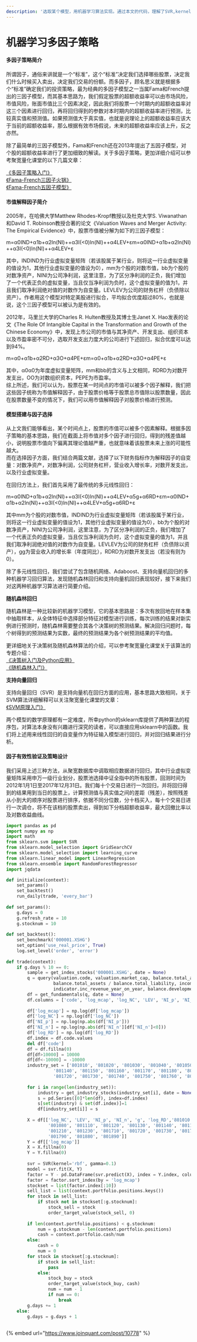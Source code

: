 ```yaml
---
description: '选取某个模型，用机器学习算法实现。通过本文的代码，理解了SVR,kernel等怎么实用。'
---
```


# 机器学习多因子策略

#### 多因子策略简介 <a id="-"></a>

所谓因子，通俗来讲就是一个“标准”，这个“标准”决定我们选择哪些股票，决定我们什么时候买入卖出，决定我们交易的份额。而多因子，顾名思义就是根据多个“标准”确定我们的投资策略，最为经典的多因子模型之一当属Fama和French提出的三因子模型，而其基本思路为，我们假定股票的超额收益率可以由市场风险，市值风险，账面市值比三个因素决定，因此我们将股票一个时期内的超额收益率对这三个因素进行回归，再将回归得到的参数对本时期内的超额收益率进行预测，比较真实值和预测值。如果预测值大于真实值，也就是说理论上的超额收益率应该大于当前的超额收益率，那么根据有效市场假说，未来的超额收益率应该上升，反之亦然。

除了最简单的三因子模型外，Fama和French还在2013年提出了五因子模型，对个股的超额收益率进行了更加细致的解读。关于多因子策略，更加详细介绍可以参考聚宽量化课堂的以下几篇文章：

[《多因子策略入门》](https://www.joinquant.com/post/1399?f=study&m=algorithm)  
[《Fama-French三因子火锅》](https://www.joinquant.com/post/1668?f=study&m=algorithm)  
[《Fama-French五因子模型》](https://www.joinquant.com/post/1690?f=study&m=algorithm)

#### 市值解释因子简介 <a id="-"></a>

2005年，在哈佛大学Matthew Rhodes-Kropf教授以及杜克大学S. Viwanathan和David T. Robinson教授合著的论文《Valuation Waves and Merger Activity: The Empirical Evidence》中，股票市值被分解为如下的三因子模型：

m=α0IND+α1b+α2ln\(NI\)++α3I\(&lt;0\)ln\(NI\)++α4LEV+εm=α0IND+α1b+α2ln⁡\(NI\)++α3I\(&lt;0\)ln⁡\(NI\)++α4LEV+ε

其中，INDIND为行业虚拟变量矩阵（若该股属于某行业，则将这一行业虚拟变量的值设为1，其他行业虚拟变量的值设为0），mm为个股的对数市值，bb为个股的对数净资产，NINI为公司净利润，这里注意，为了区分净利润的正负，我们增加了一个代表正负的虚拟变量，当且仅当净利润为负时，这个虚拟变量的值为1，并且我们取净利润绝对值的对数作为自变量。LEVLEV为公司的财务杠杆（负债除以资产）。作者用这个模型对特定美股进行拟合，平均拟合优度超过80%，也就是说，这个三因子模型可以被认为是有效的。

2012年，马里兰大学的Charles R. Hulten教授及其博士生Janet X. Hao发表的论文《The Role Of Intangible Capital in the Transformation and Growth of the Chinese Economy》中，发现上市公司的市值与其净资产、开发支出、组织资本以及市盈率密不可分，选取开发支出力度大的公司进行下述回归，拟合优度可以达到94%。

m=α0+α1b+α2RD+α3O+α4PE+εm=α0+α1b+α2RD+α3O+α4PE+ε

其中，α0α0为年度虚拟变量矩阵，mm和bb的含义与上文相同，RDRD为对数开发支出，OO为对数组织资本，PEPE为市盈率。  
综上所述，我们可以认为，股票在某一时间点的市值可以被多个因子解释，我们把这些因子统称为市值解释因子，由于股票价格等于股票总市值除以股票数量，因此在股票数量不变的情况下，我们可以用市值解释因子对股票价格进行预测。

#### 模型搭建与因子选择 <a id="-"></a>

从上文我们能够看出，某个时间点上，股票的市值可以被多个因素解释。根据多因子策略的基本思路，我们在截面上将市值对多个因子进行回归，得到的残差值越小，说明股票市值向下偏离其理论值越严重，也就意味着该股票未来上涨的可能性越大。  
而在选择因子方面，我们结合两篇文献，选择了以下财务指标作为解释因子的自变量：对数净资产，对数净利润，公司财务杠杆，营业收入增长率，对数开发支出，以及行业虚拟变量。

在回归方法上，我们首先采用了最传统的多元线性回归：

m=α0IND+α1b+α2ln\(NI\)++α3I\(&lt;0\)ln\(NI\)++α4LEV+α5g+α6RD+εm=α0IND+α1b+α2ln⁡\(NI\)++α3I\(&lt;0\)ln⁡\(NI\)++α4LEV+α5g+α6RD+ε

其中mm为个股的对数市值，INDIND为行业虚拟变量矩阵（若该股属于某行业，则将这一行业虚拟变量的值设为1，其他行业虚拟变量的值设为0），bb为个股的对数净资产，NINI为公司净利润，这里注意，为了区分净利润的正负，我们增加了一个代表正负的虚拟变量，当且仅当净利润为负时，这个虚拟变量的值为1，并且我们取净利润绝对值的对数作为自变量。LEVLEV为公司的财务杠杆（负债除以资产），gg为营业收入的增长率（年度同比），RDRD为对数开发支出（若没有则为0）。

除了多元线性回归，我们尝试了包含随机网络、Adaboost、支持向量机回归的多种机器学习回归算法，发现随机森林回归和支持向量机回归表现较好，接下来我们对这两种机器学习算法进行简要介绍。

**随机森林回归**

随机森林是一种比较新的机器学习模型，它的基本思路是：多次有放回地在样本集中抽取样本，从全体特征中选择部分特征对模型进行训练，每次训练的结果对新实例进行预测时，随机森林需要整合其各个决策树的预测结果。解决回归问题时，每个树得到的预测结果为实数，最终的预测结果为各个树预测结果的平均值。

更详细地关于决策树及随机森林算法的介绍，可以参考聚宽量化课堂关于该算法的专题介绍：  
[《决策树入门及Python应用》](https://www.joinquant.com/post/10536?f=study&m=math)  
[《随机森林入门》](https://www.joinquant.com/post/1571?f=study&m=math)

**支持向量回归**

支持向量回归（SVR）是支持向量机在回归方面的应用，基本思路大致相同，关于SVM算法详细解释可以关注聚宽量化课堂的文章：  
[《SVM原理入门》](https://www.joinquant.com/post/1510?f=study&m=math)

两个模型的数学原理都有一定难度，所幸python的sklearn库提供了两种算法的程序包，对算法本身没有兴趣进行深究的读者，可以直接应用sklearn中的函数。我们将上述用来线性回归的自变量作为特征输入模型进行回归，并对回归结果进行分析。

#### 因子有效性验证及策略设计 <a id="-"></a>

我们采用上述三种方法，从聚宽数据库中调取相应数据进行回归，其中行业虚拟变量矩阵采用申万一级行业划分，股票池选择中证全指中的所有股票，回测时间为2012年1月1日至2017年12月31日。我们每十个交易日进行一次回归，并将回归得到的结果用到当日的股票上，计算预测值与真实值之间的差距（残差），按照残差从小到大的顺序对股票进行排序，依据不同分位数，分十档买入，每十个交易日进行一次调仓，将不在该档的股票卖出，得到如下分档超额收益率，最大回撤比率以及对数收益曲线。



```python
import pandas as pd
import numpy as np
import math
from sklearn.svm import SVR  
from sklearn.model_selection import GridSearchCV  
from sklearn.model_selection import learning_curve
from sklearn.linear_model import LinearRegression
from sklearn.ensemble import RandomForestRegressor
import jqdata

def initialize(context):
    set_params()
    set_backtest()
    run_daily(trade, 'every_bar')
    
def set_params():
    g.days = 0
    g.refresh_rate = 10
    g.stocknum = 10
    
def set_backtest():
    set_benchmark('000001.XSHG')
    set_option('use_real_price', True)
    log.set_level('order', 'error')
    
def trade(context):
    if g.days % 10 == 0:
        sample = get_index_stocks('000001.XSHG', date = None)
        q = query(valuation.code, valuation.market_cap, balance.total_assets - balance.total_liability,
                  balance.total_assets / balance.total_liability, income.net_profit, income.net_profit + 1, 
                  indicator.inc_revenue_year_on_year, balance.development_expenditure).filter(valuation.code.in_(sample))
        df = get_fundamentals(q, date = None)
        df.columns = ['code', 'log_mcap', 'log_NC', 'LEV', 'NI_p', 'NI_n', 'g', 'log_RD']
        
        df['log_mcap'] = np.log(df['log_mcap'])
        df['log_NC'] = np.log(df['log_NC'])
        df['NI_p'] = np.log(np.abs(df['NI_p']))
        df['NI_n'] = np.log(np.abs(df['NI_n'][df['NI_n']<0]))
        df['log_RD'] = np.log(df['log_RD'])
        df.index = df.code.values
        del df['code']
        df = df.fillna(0)
        df[df>10000] = 10000
        df[df<-10000] = -10000
        industry_set = ['801010', '801020', '801030', '801040', '801050', '801080', '801110', '801120', '801130', 
                  '801140', '801150', '801160', '801170', '801180', '801200', '801210', '801230', '801710',
                  '801720', '801730', '801740', '801750', '801760', '801770', '801780', '801790', '801880','801890']
        
        for i in range(len(industry_set)):
            industry = get_industry_stocks(industry_set[i], date = None)
            s = pd.Series([0]*len(df), index=df.index)
            s[set(industry) & set(df.index)]=1
            df[industry_set[i]] = s
            
        X = df[['log_NC', 'LEV', 'NI_p', 'NI_n', 'g', 'log_RD','801010', '801020', '801030', '801040', '801050', 
                '801080', '801110', '801120', '801130', '801140', '801150', '801160', '801170', '801180', '801200', 
                '801210', '801230', '801710', '801720', '801730', '801740', '801750', '801760', '801770', '801780', 
                '801790', '801880', '801890']]
        Y = df[['log_mcap']]
        X = X.fillna(0)
        Y = Y.fillna(0)
        
        svr = SVR(kernel='rbf', gamma=0.1) 
        model = svr.fit(X, Y)
        factor = Y - pd.DataFrame(svr.predict(X), index = Y.index, columns = ['log_mcap'])
        factor = factor.sort_index(by = 'log_mcap')
        stockset = list(factor.index[:10])
        sell_list = list(context.portfolio.positions.keys())
        for stock in sell_list:
            if stock not in stockset[:g.stocknum]:
                stock_sell = stock
                order_target_value(stock_sell, 0)
            
        if len(context.portfolio.positions) < g.stocknum:
            num = g.stocknum - len(context.portfolio.positions)
            cash = context.portfolio.cash/num
        else:
            cash = 0
            num = 0
        for stock in stockset[:g.stocknum]:
            if stock in sell_list:
                pass
            else:
                stock_buy = stock
                order_target_value(stock_buy, cash)
                num = num - 1
                if num == 0:
                    break
        g.days += 1
    else:
        g.days = g.days + 1    
            
```

{% embed url="https://www.joinquant.com/post/10778" %}

